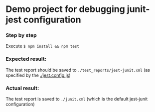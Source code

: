 # Demo project for debugging junit-jest configuration

### Step by step 

Execute `$ npm install && npm test`


### Expected result:

The test report should be saved to `./test_reports/jest-junit.xml` (as specified by the [./jest.config.js](./jest.config.js))


### Actual result:

The test report is saved to `./junit.xml` (which is the default jest-junit configuration)
